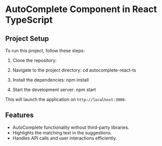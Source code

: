 # AutoComplete Component in React TypeScript

## Project Setup

To run this project, follow these steps:

1. Clone the repository:

2. Navigate to the project directory:
   cd autocomplete-react-ts

3. Install the dependencies:
   npm install

4. Start the development server:
   npm start

This will launch the application on `http://localhost:3000`.

## Features

- AutoComplete functionality without third-party libraries.
- Highlights the matching text in the suggestions.
- Handles API calls and user interactions efficiently.
